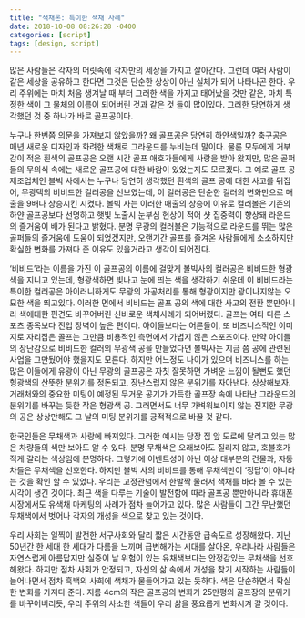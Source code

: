 ```yaml
---
title: "색채론: 특이한 색채 사례"
date: 2018-10-08 08:26:28 -0400
categories: [script]
tags: [design, script]
---
```



많은 사람들은 각자의 머릿속에 각자만의 세상을 가지고 살아간다. 그런데 여러 사람이 같은 세상을 공유하고 한다면 그것은 단순한 상상이 아닌 실체가 되어 나타나곤 한다. 우리 주위에는 마치 처음 생겨날 때 부터 그러한 색을 가지고 태어났을 것만 같은, 마치 특정한 색이 그 물체의 이름이 되어버린 것과 같은 것 들이 많이있다. 그러한 당연하게 생각했던 것 중 하나가 바로 골프공이다.

누구나 한번쯤 의문을 가져보지 않았을까? 왜 골프공은 당연히 하얀색일까? 축구공은 매년 새로운 디자인과 화려한 색채로 그라운드를 누비는데 말이다. 물론 모두에게 거부감이 적은 흰색의 골프공은 오랜 시간 골프 애호가들에게 사랑을 받아 왔지만, 많은 골퍼들의 무의식 속에는 새로운 골프공에 대한 바람이 있었는지도 모르겠다. 그 예로 골프 공 제조업체인 볼빅 사에서는 누구나 당연히 생각했던 흰색의 골프 공에 대한 사고를 뒤집어, 무광택의 비비드한 컬러공을 선보였는데, 이 컬러공은 단순한 컬러의 변화만으로 매출을 9배나 상승시킨 시켰다. 볼빅 사는 이러한 매출의 상승에 이유로 컬러볼은 기존의 하얀 골프공보다 선명하고 햇빛 노출시 눈부심 현상이 적어 샷 집중력이 향상돼 라운드의 즐거움이 배가 된다고 밝혔다. 분명 무광의 컬러볼은 기능적으로 라운드를 뛰는 많은 골퍼들의 즐거움에 도움이 되었겠지만, 오랜기간 골프를 즐겨온 사람들에게 소소하지만 확실한 변화를 가져다 준 이유도 있을거라고 생각이 되어진다.

‘비비드’라는 이름을 가진 이 골프공의 이름에 걸맞게 볼빅사의 컬러공은 비비드한 형광색을 지니고 있는데, 형광색하면 빛나고 눈에 띄는 색을 생각하기 쉬운데 이 비비드라는 특이한 컬러공은 아이러니하게도 무광의 가공처리를 통해 형광이지만 광이나지않는 오묘한 색을 띄고있다. 이러한 면에서 비비드는 골프 공의 색에 대한 사고의 전환 뿐만아니라 색에대한 편견도 바꾸어버린 신비로운 색채사례가 되어버렸다. 골프는 여타 다른 스포츠 종목보다 진입 장벽이 높은 편이다. 아이들보다는 어른들이, 또 비즈니스적인 이미지로 자리잡은 골프는 그만큼 비용적인 측면에서 가볍지 않은 스포츠이다. 만약 아이들의 장난감으로 비비드한 컬러의 무광색 공을 만들었다면 볼빅사는 지금 쯤 공에 관련된 사업을 그만뒀어야 했을지도 모른다. 하지만 어느정도 나이가 있으며 비즈니스를 하는 많은 이들에게 유광이 아닌 무광의 골프공은 자칫 잘못하면 가벼운 느낌이 될뻔도 했던 형광색의 산뜻한 분위기를 정돈되고, 장난스럽지 않은 분위기를 자아낸다. 상상해보자. 거래처와의 중요한 미팅이 예정된 무거운 공기가 가득한 골프장 속에 나타난 그라운드의 분위기를 바꾸는 듯한 작은 형광색 공. 그러면서도 너무 가벼워보이지 않는 진지한 무광의 공은 상상만해도 그 날의 미팅 분위기를 긍적적으로 바꿀 것 같다.

한국인들은 무채색과 사랑에 빠져있다. 그러한 예시는 당장 집 앞 도로에 달리고 있는 많은 차량들의 색만 보아도 알 수 있다. 분명 무채색은 오래보아도 질리지 않고, 호불호가 적게 갈리는 색상임에 분명하다. 그렇기에 이벤트성이 아닌 이상 대부분의 건물과, 자동차들은 무채색을 선호한다. 하지만 볼빅 사의 비비드를 통해 무채색만이 ‘정답’이 아니라는 것을 확인 할 수 있었다. 우리는 고정관념에서 한발짝 물러서 색채를 바라 볼 수 있는 시각이 생긴 것이다. 최근 색을 다루는 기술이 발전함에 따라 골프공 뿐만아니라 휴대폰 시장에서도 유색채 마케팅의 사례가 점차 늘어가고 있다. 많은 사람들이 그간 무난했던 무채색에서 벗어나 각자의 개성을 색으로 찾고 있는 것이다.

우리 사회는 일찍이 발전한 서구사회와 달리 짧은 시간동안 급속도로 성장해왔다. 지난 50년간 한 세대 한 세대가 다름을 느끼며 급변해가는 시대를 살아온, 우리나라 사람들은 자연스럽게 아름답지만 실증이 날 위험이 있는 유채색보다는 안정감있는 무채색을 선호해왔다. 하지만 점차 사회가 안정되고, 자신의 삶 속에서 개성을 찾기 시작하는 사람들이 늘어나면서 점차 흑백의 사회에 색채가 물들어가고 있는 듯하다. 색은 단순하면서 확실한 변화를 가져다 준다. 지름 4cm의 작은 골프공의 변화가 25만평의 골프장의 분위기를 바꾸어버리듯, 우리 주위의 사소한 색들이 우리 삶을 풍요롭게 변화시켜 갈 것이다.
